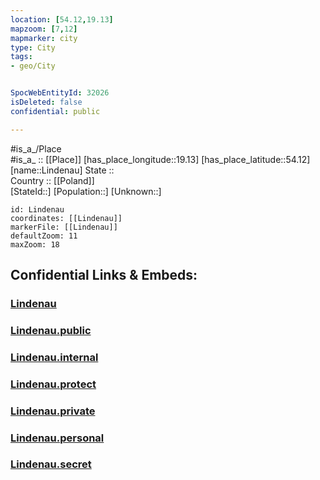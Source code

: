 ```yaml
---
location: [54.12,19.13] 
mapzoom: [7,12] 
mapmarker: city 
type: City
tags:
- geo/City


SpocWebEntityId: 32026
isDeleted: false
confidential: public

---
```

#is_a_/Place  
#is_a_ :: [[Place]] 
[has_place_longitude::19.13] 
[has_place_latitude::54.12] 
[name::Lindenau] 
State ::  
Country :: [[Poland]]  
[StateId::] 
[Population::] 
[Unknown::] 


```leaflet
id: Lindenau
coordinates: [[Lindenau]] 
markerFile: [[Lindenau]] 
defaultZoom: 11 
maxZoom: 18
```


## Confidential Links & Embeds: 

### [Lindenau](/_Standards/Earth/Continent/Europe/Europe~East/Poland/Provinces~Poland/Pomeranian/City/Lindenau.md) 

### [Lindenau.public](/_public/Earth/Continent/Europe/Europe~East/Poland/Provinces~Poland/Pomeranian/City/Lindenau.public.md) 

### [Lindenau.internal](/_internal/Earth/Continent/Europe/Europe~East/Poland/Provinces~Poland/Pomeranian/City/Lindenau.internal.md) 

### [Lindenau.protect](/_protect/Earth/Continent/Europe/Europe~East/Poland/Provinces~Poland/Pomeranian/City/Lindenau.protect.md) 

### [Lindenau.private](/_private/Earth/Continent/Europe/Europe~East/Poland/Provinces~Poland/Pomeranian/City/Lindenau.private.md) 

### [Lindenau.personal](/_personal/Earth/Continent/Europe/Europe~East/Poland/Provinces~Poland/Pomeranian/City/Lindenau.personal.md) 

### [Lindenau.secret](/_secret/Earth/Continent/Europe/Europe~East/Poland/Provinces~Poland/Pomeranian/City/Lindenau.secret.md)

